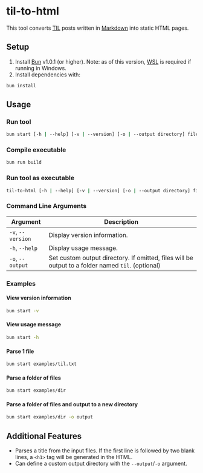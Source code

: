 # til-to-html

This tool converts [TIL](https://simonwillison.net/2022/Nov/6/what-to-blog-about/) posts written in [Markdown](https://www.markdownguide.org/) into static HTML pages.

## Setup

1. Install [Bun](https://bun.sh/) v1.0.1 (or higher). Note: as of this version, [WSL](https://learn.microsoft.com/en-us/windows/wsl/install) is required if running in Windows.
2. Install dependencies with:

```bash
bun install
```

## Usage

### Run tool

```bash
bun start [-h | --help] [-v | --version] [-o | --output directory] filename | directory
```

### Compile executable

```bash
bun run build
```

### Run tool as executable

```bash
til-to-html [-h | --help] [-v | --version] [-o | --output directory] filename | directory
```

### Command Line Arguments

| Argument          | Description                                                                                       |
| ----------------- | ------------------------------------------------------------------------------------------------- |
| `-v`, `--version` | Display version information.                                                                      |
| `-h`, `--help`    | Display usage message.                                                                            |
| `-o`, `--output`  | Set custom output directory. If omitted, files will be output to a folder named `til`. (optional) |

### Examples

#### View version information

```bash
bun start -v
```

#### View usage message

```bash
bun start -h
```

#### Parse 1 file

```bash
bun start examples/til.txt
```

#### Parse a folder of files

```bash
bun start examples/dir
```

#### Parse a folder of files and output to a new directory

```bash
bun start examples/dir -o output
```

## Additional Features

- Parses a title from the input files. If the first line is followed by two blank lines, a `<h1>` tag will be generated in the HTML.
- Can define a custom output directory with the `--output`/`-o` argument.

